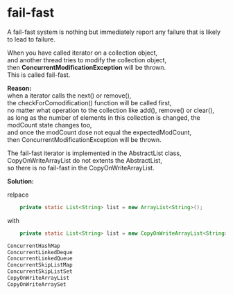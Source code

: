 # fail-fast

A fail-fast system is nothing but immediately report any failure that is likely to lead to failure. <br>

When you have called iterator on a collection object, <br>
and another thread tries to modify the collection object, <br>
then **ConcurrentModificationException** will be thrown. <br>
This is called fail-fast.<br>

**Reason:**<br>
when a iterator calls the next() or remove(), <br>
the checkForComodification() function will be called first,<br>
no matter what operation to the collection like add(), remove() or clear(), <br>
as long as the number of elements in this collection is changed, the modCount state changes too, <br>
and once the modCount dose not equal the expectedModCount,<br>
then ConcurrentModificationException will be thrown.

The fail-fast iterator is implemented in the AbstractList class, <br>
CopyOnWriteArrayList do not extents the AbstractList, <br>
so there is no fail-fast in the CopyOnWriteArrayList.<br>

**Solution:**

relpace

```java
    private static List<String> list = new ArrayList<String>();
```

with

```java
    private static List<String> list = new CopyOnWriteArrayList<String>();
```

```bash
ConcurrentHashMap 
ConcurrentLinkedDeque 
ConcurrentLinkedQueue 
ConcurrentSkipListMap 
ConcurrentSkipListSet 
CopyOnWriteArrayList 
CopyOnWriteArraySet 

```